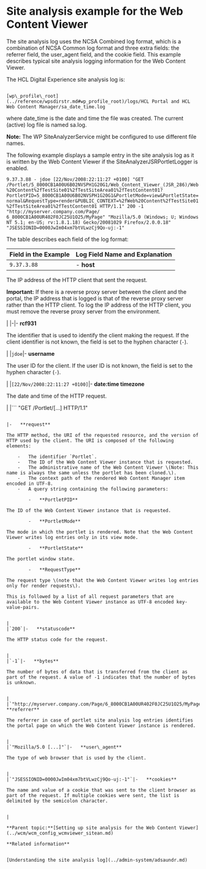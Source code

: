 # Site analysis example for the Web Content Viewer

The site analysis log uses the NCSA Combined log format, which is a combination of NCSA Common log format and three extra fields: the referrer field, the user\_agent field, and the cookie field. This example describes typical site analysis logging information for the Web Content Viewer.

The HCL Digital Experience site analysis log is:

```

[wp\_profile\_root](../reference/wpsdirstr.md#wp_profile_root)/logs/HCL Portal and HCL Web Content Manager/sa_date_time.log

```

where date\_time is the date and time the file was created. The current \(active\) log file is named sa.log.

**Note:** The WP SiteAnalyzerService might be configured to use different file names.

The following example displays a sample entry in the site analysis log as it is written by the Web Content Viewer if the SiteAnalyzerJSRPortletLogger is enabled.

`9.37.3.88 - jdoe [22/Nov/2008:22:11:27 +0100] "GET /Portlet/5_8000CB1A00U6B02NVSPH1G20G1/Web_Content_Viewer_(JSR_286)/Web%20Content%2fTestSite01%2fTestSiteArea01%2fTestContent01?PortletPID=5_8000CB1A00U6B02NVSPH1G20G1&PortletMode=view&PortletState=normal&RequestType=render&PUBLIC_CONTEXT=%2fWeb%20Content%2fTestSite01 %2fTestSiteArea01%2fTestContent01 HTTP/1.1" 200 -1 "http://myserver.company.com/Page/ 6_8000CB1A00UR402F0JC25U1O25/MyPage" "Mozilla/5.0 (Windows; U; Windows NT 5.1; en-US; rv:1.8.1.18) Gecko/20081029 Firefox/2.0.0.18" "JSESSIONID=0000JwIm04xm7btVLwzCj9Qo-uj:-1"`

The table describes each field of the log format:

|Field in the Example|Log Field Name and Explanation|
|--------------------|------------------------------|
|`9.37.3.88`|-   **host**

The IP address of the HTTP client that sent the request.

**Important:** If there is a reverse proxy server between the client and the portal, the IP address that is logged is that of the reverse proxy server rather than the HTTP client. To log the IP address of the HTTP client, you must remove the reverse proxy server from the environment.


|
|-|-   **rcf931**

The identifier that is used to identify the client making the request. If the client identifier is not known, the field is set to the hyphen character \(`-`\).


|
|`jdoe`|-   **username**

The user ID for the client. If the user ID is not known, the field is set to the hyphen character \(`-`\).


|
|`[22/Nov/2008:22:11:27 +0100]`|-   **date:time timezone**

The date and time of the HTTP request.


|
|```
"GET /Portlet/[...] HTTP/1.1" 
```

|-   **request**

The HTTP method, the URI of the requested resource, and the version of HTTP used by the client. The URI is composed of the following elements:

    -   The identifier `Portlet`.
    -   The ID of the Web Content Viewer instance that is requested.
    -   The administrative name of the Web Content Viewer \(Note: This name is always the same unless the portlet has been cloned.\).
    -   The context path of the rendered Web Content Manager item encoded in UTF-8.
    -   A query string containing the following parameters:

        -   **PortletPID**

The ID of the Web Content Viewer instance that is requested.

        -   **PortletMode**

The mode in which the portlet is rendered. Note that the Web Content Viewer writes log entries only in its view mode.

        -   **PortletState**

The portlet window state.

        -   **RequestType**

The request type \(note that the Web Content Viewer writes log entries only for render requests\).

This is followed by a list of all request parameters that are available to the Web Content Viewer instance as UTF-8 encoded key-value-pairs.


|
|`200`|-   **statuscode**

The HTTP status code for the request.


|
|`-1`|-   **bytes**

The number of bytes of data that is transferred from the client as part of the request. A value of -1 indicates that the number of bytes is unknown.


|
|`"http://myserver.company.com/Page/6_8000CB1A00UR402F0JC25U1O25/MyPage"`|-   **referrer**

The referrer in case of portlet site analysis log entries identifies the portal page on which the Web Content Viewer instance is rendered.


|
|`"Mozilla/5.0 [...]"`|-   **user\_agent**

The type of web browser that is used by the client.


|
|`"JSESSIONID=0000JwIm04xm7btVLwzCj9Qo-uj:-1"`|-   **cookies**

The name and value of a cookie that was sent to the client browser as part of the request. If multiple cookies were sent, the list is delimited by the semicolon character.


|

**Parent topic:**[Setting up site analysis for the Web Content Viewer](../wcm/wcm_config_wcmviewer_sitean.md)

**Related information**  


[Understanding the site analysis log](../admin-system/adsaundr.md)

